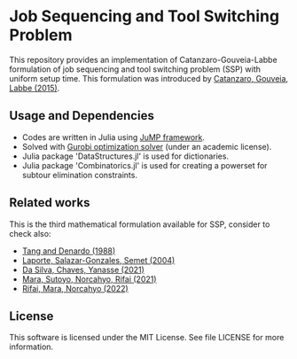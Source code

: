 # Job Sequencing and Tool Switching Problem
This repository provides an implementation of Catanzaro-Gouveia-Labbe formulation of job sequencing and tool switching problem (SSP) with uniform setup time. 
This formulation was introduced by [Catanzaro, Gouveia, Labbe (2015)](https://doi.org/10.1016/j.ejor.2015.02.018). 

## Usage and Dependencies
* Codes are written in Julia using [JuMP framework](https://doi.org/10.1137/15M1020575).
* Solved with [Gurobi optimization solver](https://gurobi.com/) (under an academic license).
* Julia package 'DataStructures.jl' is used for dictionaries.
* Julia package 'Combinatorics.jl' is used for creating a powerset for subtour elimination constraints.

## Related works
This is the third mathematical formulation available for SSP, consider to check also: 
* [Tang and Denardo (1988)](https://doi.org/10.1287/opre.36.5.767)
* [Laporte, Salazar-Gonzales, Semet (2004)](https://doi.org/10.1080/07408170490257871)
* [Da Silva, Chaves, Yanasse (2021)](https://doi.org/10.1080/00207543.2020.1748906)
* [Mara, Sutoyo, Norcahyo, Rifai (2021)](https://doi.org/10.1016/j.jksues.2021.02.015)
* [Rifai, Mara, Norcahyo (2022)](https://doi.org/10.1016/j.cie.2021.107813)

## License
This software is licensed under the MIT License. See file LICENSE for more information.

